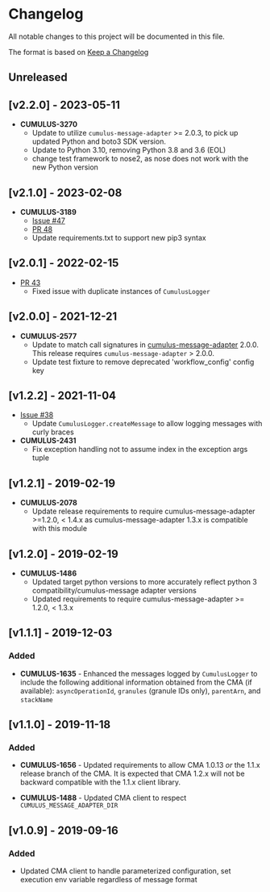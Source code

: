 # Changelog

All notable changes to this project will be documented in this file.

The format is based on [Keep a Changelog](http://keepachangelog.com/en/1.0.0/)

## Unreleased

## [v2.2.0] - 2023-05-11
- **CUMULUS-3270**
  - Update to utilize `cumulus-message-adapter` >= 2.0.3, to pick up updated Python and boto3 SDK version.
  - Update to Python 3.10, removing Python 3.8 and 3.6 (EOL)
  - change test framework to nose2, as nose does not work with the new Python version

## [v2.1.0] - 2023-02-08

- **CUMULUS-3189**
  - [Issue #47](https://github.com/nasa/cumulus-message-adapter-python/issues/47)
  - [PR 48](https://github.com/nasa/cumulus-message-adapter-python/pull/48)
  - Update requirements.txt to support new pip3 syntax

## [v2.0.1] - 2022-02-15

- [PR 43](https://github.com/nasa/cumulus-message-adapter-python/pull/43)
  - Fixed issue with duplicate instances of `CumulusLogger`

## [v2.0.0] - 2021-12-21

- **CUMULUS-2577**
  - Update to match call signatures in [cumulus-message-adapter](https://github.com/nasa/cumulus-message-adapter) 2.0.0.  This release requires `cumulus-message-adapter` > 2.0.0.
  - Update test fixture to remove deprecated 'workflow_config' config key

## [v1.2.2] - 2021-11-04

- [Issue #38](https://github.com/nasa/cumulus-message-adapter-python/issues/38)
  - Update `CumulusLogger.createMessage` to allow logging messages with curly braces
- **CUMULUS-2431**
  - Fix exception handling not to assume index in the exception args tuple

## [v1.2.1] - 2019-02-19

- **CUMULUS-2078**
  - Update release requirements to require cumulus-message-adapter >=1.2.0, <
    1.4.x as cumulus-message-adapter 1.3.x is compatible with this module

## [v1.2.0] - 2019-02-19

- **CUMULUS-1486**
  - Updated target python versions to more accurately reflect python 3
    compatibility/cumulus-message adapter versions
  - Updated requirements to require cumulus-message-adapter >= 1.2.0, < 1.3.x

## [v1.1.1] - 2019-12-03

### Added

- **CUMULUS-1635** - Enhanced the messages logged by `CumulusLogger` to include
  the following additional information obtained from the CMA (if available):
  `asyncOperationId`, `granules` (granule IDs only), `parentArn`, and
  `stackName`

## [v1.1.0] - 2019-11-18

### Added

- **CUMULUS-1656** - Updated requirements to allow CMA 1.0.13 *or* the 1.1.x
  release branch of the CMA. It is expected that CMA 1.2.x will not be backward
  compatible with the 1.1.x client library.

- **CUMULUS-1488** - Updated CMA client to respect `CUMULUS_MESSAGE_ADAPTER_DIR`

## [v1.0.9] - 2019-09-16

### Added

- Updated CMA client to handle parameterized configuration, set execution env
  variable regardless of message format
